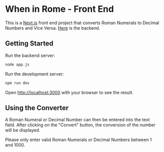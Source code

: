 # When in Rome - Front End

This is a [Next.js](https://nextjs.org/) front end project that converts Roman Numerals to Decimal Numbers and Vice Versa. [Here](https://github.com/Avillameza/RomanDec) is the backend. 

## Getting Started

Run the backend server:
```bash
node app.js
```

Run the development server:

```bash
npm run dev
```

Open [http://localhost:3000](http://localhost:3000) with your browser to see the result.

## Using the Converter
A Roman Numeral or Decimal Number can then be entered into the text field. After clicking on the "Convert" button, the conversion of the number will be displayed. 

Please only enter valid Roman Numerals or Decimal Numbers between 1 and 1000.